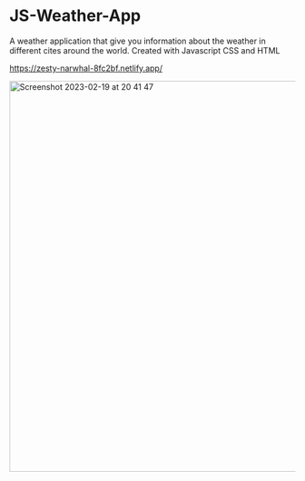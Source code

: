 # JS-Weather-App

A weather application that give you information about the weather in different cites around the world.
Created with Javascript CSS and HTML

https://zesty-narwhal-8fc2bf.netlify.app/

<img width="689" alt="Screenshot 2023-02-19 at 20 41 47" src="https://user-images.githubusercontent.com/117900792/219974868-90558410-1ad3-4b7a-86bc-2c2d41ef8f36.png">

